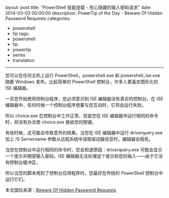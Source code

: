 ﻿layout: post
title: "PowerShell 技能连载 - 担心隐藏的输入密码请求"
date: 2014-03-03 00:00:00
description: PowerTip of the Day - Beware Of Hidden Password Requests
categories:
- powershell
- tip
tags:
- powershell
- tip
- powertip
- series
- translation
---
您可以在任何主机上运行 PowerShell，powershell.exe 和 powershell_ise.exe 随着 Windows 发布。比起简单的 PowerShell 控制台，许多人更喜欢图形化的 ISE 编辑器。

一旦您开始使用控制台程序，您必须意识到 ISE 编辑器没有真实的控制台。在 ISE 编辑器中，任何时候一个控制台程序想要与您互动时，它将会运行失败。

所以 choice.exe 在控制台中工作正常，但是您在 ISE 编辑器中运行相同的命令时，却没有办法使 choice.exe 接收您的按键。

有些时候，这可能会导致意外的结果。当您在 ISE 编辑器中运行 driverquery.exe 加上 /S Servername 参数从远程系统中读取驱动器信息时，编辑器会假死。

当您在控制台中运行相同的命令时，您会知道原因：driverquery.exe 可能会显示一个提示并期望输入密码。ISE 编辑器无法处理这个提示和您的输入——由于它没有控制台缓冲区。

所以当您的脚本用到了控制台应用程序时，您最好在传统的 PowerShell 控制台中运行它们。

<!--more-->
本文国际来源：[Beware Of Hidden Password Requests](http://community.idera.com/powershell/powertips/b/tips/posts/beware-of-hidden-password-requests)
